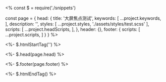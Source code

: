 <%
const $ = require('./snippets')

const page = {
  head: {
    title: '大屏焦点测试',
    keywords: [
      ...project.keywords,
    ],
    description: '',
    styles: [
      ...project.styles,
      './assets/styles/test.scss'
    ],
    scripts: [
      ...project.headScripts,
    ],
  },
  header: {},
  footer: {
    scripts: [
      ...project.scripts,
    ]
  }
}
%>
<!DOCTYPE html>
<%- $.htmlStartTag('') %>
<head>
<%- $.head(page.head) %>
</head>
<body>
<div class="page js-page">
  <div class="col-panel js-panel">
    <!--<div class="col-item on" tabindex="1">
      1
    </div>-->
  </div>
  
</div>

<%- $.footer(page.footer) %>
<script>

$(function(){
  
  var Page = $('.js-page');
  var Panel = $('.js-panel');
  var tpl = '';

  Page.on('keydown', function(e){
    console.log('===', e.keyCode);
  })

  for (var i=1; i< 33; i++) {
    tpl += `<div class="col-item ${i==0 ? 'on' : ''}" tabindex="${i==3 ? '0' : i}">
      ${i}
    </div>`; 
  }

  Panel.html(tpl);

  $('.col-item').on('focus', function(){
    console.log('tabindex==', $(this).text())
    $(this).addClass('on').siblings().removeClass('on');
    //$(this).focus();
  }).eq(1).trigger('focus');

})


/*
参考地址：
http://ju.outofmemory.cn/entry/278829

https://blog.csdn.net/weixin_42981487/article/details/101702759


var TabOrder = [
  {id: 'loginuser.loginCode', nextFocus: 'loginuser.password'},
  {id: 'loginuser.password', nextFocus: 'btnLogin'},
  {id: 'btnLogin', nextFocus: 'loginuser.loginCode'}
];

Page.onKeyDown(function(){
  for(var i=0;i<TabOrder.length;i++) {
    $(TabOrder[i].nextFocus).toFocus = event.srcElement.id == TabOrder[i].id && event.keyCode==9;
  }
});

Page.onLoad(function(){
  for(var i=0;i<TabOrder.length;i++) {
    (function(orderObj){
      addEvent($(orderObj.id),"blur",function(){
        if($(orderObj.nextFocus).toFocus===true){
          $(orderObj.nextFocus).focus();
        }
      })
    })(TabOrder[i]);
  }
});
*/
</script>
</body>
<%- $.htmlEndTag() %>
